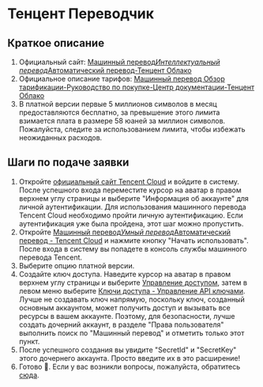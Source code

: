 # Тенцент Переводчик

## Краткое описание

1. Официальный сайт: [Машинный перевод*Интеллектуальный перевод*Автоматический перевод-Тенцент Облако](https://cloud.tencent.com/product/tmt)
2. Официальное описание тарифов: [Машинный перевод Обзор тарификации-Руководство по покупке-Центр документации-Тенцент Облако](https://cloud.tencent.com/document/product/551/35017)
3. В платной версии первые 5 миллионов символов в месяц предоставляются бесплатно, за превышение этого лимита взимается плата в размере 58 юаней за миллион символов. Пожалуйста, следите за использованием лимита, чтобы избежать неожиданных расходов.

## Шаги по подаче заявки

1. Откройте [официальный сайт Tencent Cloud](https://cloud.tencent.com/) и войдите в систему. После успешного входа переместите курсор на аватар в правом верхнем углу страницы и выберите "Информация об аккаунте" для личной аутентификации. Для использования машинного перевода Tencent Cloud необходимо пройти личную аутентификацию. Если аутентификация уже была пройдена, этот шаг можно пропустить.
2. Откройте [Машинный перевод*Умный перевод*Автоматический перевод - Tencent Cloud](https://cloud.tencent.com/product/tmt) и нажмите кнопку "Начать использовать". После входа в систему вы попадете в консоль службы машинного перевода Tencent.
3. Выберите опцию платной версии.
4. Создайте ключ доступа. Наведите курсор на аватар в правом верхнем углу страницы и выберите [Управление доступом](https://console.cloud.tencent.com/cam/overview), затем в левом меню выберите [Ключи доступа - Управление API ключами](https://console.cloud.tencent.com/cam/capi). Лучше не создавать ключ напрямую, поскольку ключ, созданный основным аккаунтом, может получить доступ и вызывать все ресурсы в вашем аккаунте. Поэтому, для безопасности, лучше создать дочерний аккаунт, в разделе "Права пользователя" выполнить поиск по "Машинный перевод" и отметить только этот пункт.
5. После успешного создания вы увидите "SecretId" и "SecretKey" этого дочернего аккаунта. Просто введите их в это расширение!
6. Готово 🎉. Если у вас возникли вопросы, пожалуйста, обратитесь [сюда](https://github.com/immersive-translate/immersive-translate/issues/137).
